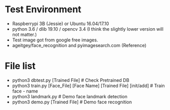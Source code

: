 # Test Environment
- Raspberrypi 3B (Jessie) or Ubuntu 16.04/17.10
- python 3.6 / dlib 19.10 / opencv 3.4 (I think the slightly lower version will not matter.)
- Test image got from google free images.
- ageitgey/face_recognition and pyimagesearch.com (Reference)

# File list
- python3 dbtest.py [Trained File]  # Check Pretrained DB
- python3 train.py [Face_File] [Face Name] [Trained File] [init/add] # Train face - name
- python3 landmark.py # Demo face landmark detection
- python3 demo.py [Trained File] # Demo face recognition
